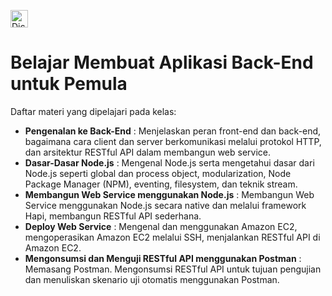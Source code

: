 [<img align="center" alt="Dicoding | Website" height="28px" src="https://d17ivq9b7rppb3.cloudfront.net/original/academy/202103251356570b89930cd1eec7c1c52c1dbc38350885.jpeg" />](https://www.dicoding.com/academies/261)&ensp;  
# Belajar Membuat Aplikasi Back-End untuk Pemula  

Daftar materi yang dipelajari pada kelas:
    
    
* **Pengenalan ke Back-End** : Menjelaskan peran front-end dan back-end, bagaimana cara client dan server berkomunikasi melalui protokol HTTP, dan arsitektur RESTful API dalam membangun web service.
* **Dasar-Dasar Node.js** : Mengenal Node.js serta mengetahui dasar dari Node.js seperti global dan process object, modularization, Node Package Manager (NPM), eventing, filesystem, dan teknik stream.  
* **Membangun Web Service menggunakan Node.js** : Membangun Web Service menggunakan Node.js secara native dan melalui framework Hapi, membangun RESTful API sederhana.  
* **Deploy Web Service** : Mengenal dan menggunakan Amazon EC2, mengoperasikan Amazon EC2 melalui SSH, menjalankan RESTful API di Amazon EC2.  
* **Mengonsumsi dan Menguji RESTful API menggunakan Postman** : Memasang Postman. Mengonsumsi RESTful API untuk tujuan pengujian dan menuliskan skenario uji otomatis menggunakan Postman.
    
    
